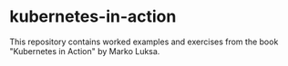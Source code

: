 # kubernetes-in-action

This repository contains worked examples and exercises from the book "Kubernetes in Action" by Marko Luksa.
